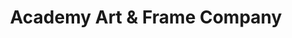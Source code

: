 ---
title: "Academy Art & Frame Company"
url: /colorado-springs/academy-art-and-frame-company/
shop: frame
---
